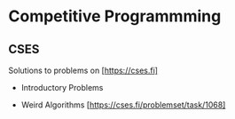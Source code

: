 # Competitive Programmming
## CSES
Solutions to problems on [https://cses.fi]
* Introductory Problems
- Weird Algorithms [https://cses.fi/problemset/task/1068]
